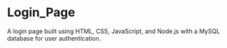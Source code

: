 # Login_Page
A  login page built using HTML, CSS, JavaScript, and Node.js with a MySQL database for user authentication.
